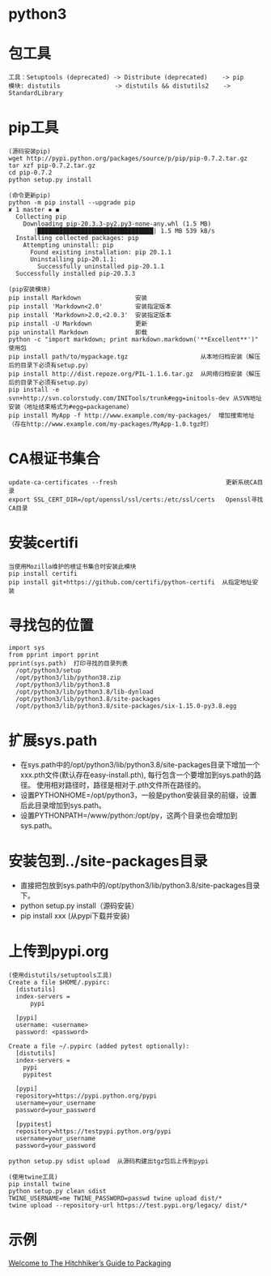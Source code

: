 # python3

# 包工具
```
工具：Setuptools (deprecated) -> Distribute (deprecated)    -> pip
模块: distutils               -> distutils && distutils2    -> StandardLibrary
```

# pip工具
```
(源码安装pip)
wget http://pypi.python.org/packages/source/p/pip/pip-0.7.2.tar.gz
tar xzf pip-0.7.2.tar.gz
cd pip-0.7.2
python setup.py install

(命令更新pip)
python -m pip install --upgrade pip                                                                                                                  ✘ 1 master ✱ ◼
  Collecting pip
    Downloading pip-20.3.3-py2.py3-none-any.whl (1.5 MB)
       |████████████████████████████████| 1.5 MB 539 kB/s 
  Installing collected packages: pip
    Attempting uninstall: pip
      Found existing installation: pip 20.1.1
      Uninstalling pip-20.1.1:
        Successfully uninstalled pip-20.1.1
  Successfully installed pip-20.3.3

(pip安装模块)
pip install Markdown               安装
pip install 'Markdown<2.0'         安装指定版本
pip install 'Markdown>2.0,<2.0.3'  安装指定版本
pip install -U Markdown            更新
pip uninstall Markdown             卸载
python -c "import markdown; print markdown.markdown('**Excellent**')"  使用包
pip install path/to/mypackage.tgz                    从本地归档安装（解压后的目录下必须有setup.py）
pip install http://dist.repoze.org/PIL-1.1.6.tar.gz  从网络归档安装（解压后的目录下必须有setup.py）
pip install -e svn+http://svn.colorstudy.com/INITools/trunk#egg=initools-dev 从SVN地址安装（地址结束格式为#egg=packagename）
pip install MyApp -f http://www.example.com/my-packages/  增加搜索地址（存在http://www.example.com/my-packages/MyApp-1.0.tgz时）
```

# CA根证书集合
```
update-ca-certificates --fresh                              更新系统CA目录
export SSL_CERT_DIR=/opt/openssl/ssl/certs:/etc/ssl/certs   Openssl寻找CA目录
```

# 安装certifi
```
当使用Mozilla维护的根证书集合时安装此模块
pip install certifi
pip install git+https://github.com/certifi/python-certifi  从指定地址安装
```

# 寻找包的位置
```
import sys
from pprint import pprint
pprint(sys.path)  打印寻找的目录列表
  /opt/python3/setup
  /opt/python3/lib/python38.zip
  /opt/python3/lib/python3.8
  /opt/python3/lib/python3.8/lib-dynload
  /opt/python3/lib/python3.8/site-packages
  /opt/python3/lib/python3.8/site-packages/six-1.15.0-py3.8.egg
```
# 扩展sys.path
 - 在sys.path中的/opt/python3/lib/python3.8/site-packages目录下增加一个xxx.pth文件(默认存在easy-install.pth), 每行包含一个要增加到sys.path的路径。
   使用相对路径时，路径是相对于.pth文件所在路径的。
 - 设置PYTHONHOME=/opt/python3，一般是python安装目录的前缀，设置后此目录增加到sys.path。
 - 设置PYTHONPATH=/www/python:/opt/py，这两个目录也会增加到sys.path。

# 安装包到../site-packages目录

 - 直接把包放到sys.path中的/opt/python3/lib/python3.8/site-packages目录下。
 - python setup.py install（源码安装）
 - pip install xxx (从pypi下载并安装)

# 上传到pypi.org
```
(使用distutils/setuptools工具)
Create a file $HOME/.pypirc:
  [distutils]
  index-servers =
      pypi

  [pypi]
  username: <username>
  password: <password>

Create a file ~/.pypirc (added pytest optionally):
  [distutils]
  index-servers =
    pypi
    pypitest

  [pypi]
  repository=https://pypi.python.org/pypi
  username=your_username
  password=your_password

  [pypitest]
  repository=https://testpypi.python.org/pypi
  username=your_username
  password=your_password

python setup.py sdist upload  从源码构建出tgz包后上传到pypi

(使用twine工具)
pip install twine
python setup.py clean sdist
TWINE_USERNAME=me TWINE_PASSWORD=passwd twine upload dist/*
twine upload --repository-url https://test.pypi.org/legacy/ dist/*
```

# 示例
[Welcome to The Hitchhiker’s Guide to Packaging](https://the-hitchhikers-guide-to-packaging.readthedocs.io/en/latest/quickstart.html)

